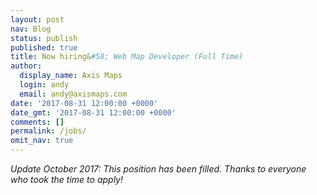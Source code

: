 ```yaml
---
layout: post
nav: Blog
status: publish
published: true
title: Now hiring&#58; Web Map Developer (Full Time)
author:
  display_name: Axis Maps
  login: andy
  email: andy@axismaps.com
date: '2017-08-31 12:00:00 +0000'
date_gmt: '2017-08-31 12:00:00 +0000'
comments: []
permalink: /jobs/
omit_nav: true
---
```


_Update October 2017: This position has been filled. Thanks to everyone who took the time to apply!_